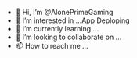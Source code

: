 - 👋 Hi, I’m @AlonePrimeGaming
- 👀 I’m interested in ...App Deploping
- 🌱 I’m currently learning ...
- 💞️ I’m looking to collaborate on ...
- 📫 How to reach me ...

<!---
AlonePrimeGaming/AlonePrimeGaming is a ✨ special ✨ repository because its `README.md` (this file) appears on your GitHub profile.
You can click the Preview link to take a look at your changes.
--->
